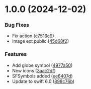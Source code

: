 # 1.0.0 (2024-12-02)


### Bug Fixes

* Fix action ([e7516c9](https://github.com/AP-94/SFSymbols/commit/e7516c97b336d8ed6ce5708f7f40278463967e2b))
* Image ext public ([45d68f2](https://github.com/AP-94/SFSymbols/commit/45d68f216f6fb0ef43f590519f90ec4e1c43a52b))


### Features

* Add globe symbol ([4977a50](https://github.com/AP-94/SFSymbols/commit/4977a50130ae86872ba31cd7f99f8780e7906ec9))
* New icons ([3aac2df](https://github.com/AP-94/SFSymbols/commit/3aac2df05eef13b683981b7b57d0de854bf2bb4f))
* SFSymbols added ([ee6407d](https://github.com/AP-94/SFSymbols/commit/ee6407d6533d4e67a57d6afa3463a1d869d6699e))
* Update to swift 6.0 ([898c76b](https://github.com/AP-94/SFSymbols/commit/898c76b952b80af9b93849b3f717f92a4b02b990))
